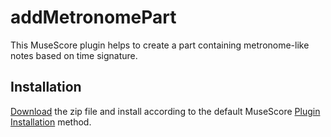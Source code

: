 # addMetronomePart
This MuseScore plugin helps to create a part containing metronome-like notes based on time signature.


## Installation
[Download](https://github.com/salvador-pena/addMetronomePart/archive/refs/heads/main.zip) the zip file and install according to the default MuseScore [Plugin Installation](https://musescore.org/en/handbook/3/plugins#installation) method.